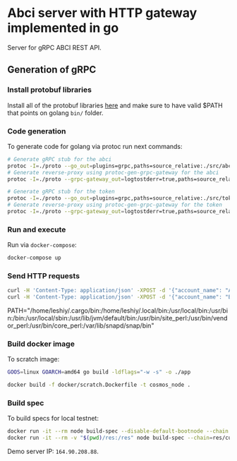 # Abci server with HTTP gateway implemented in go

Server for gRPC ABCI REST API.

## Generation of gRPC

### Install protobuf libraries

Install all of the protobuf libraries [here](https://github.com/grpc-ecosystem/grpc-gateway) and make sure to have valid $PATH that points on golang `bin/` folder.

### Code generation

To generate code for golang via protoc run next commands:

```sh
# Generate gRPC stub for the abci
protoc -I=./proto --go_out=plugins=grpc,paths=source_relative:./src/abci ./proto/abci.proto
# Generate reverse-proxy using protoc-gen-grpc-gateway for the abci
protoc -I=./proto --grpc-gateway_out=logtostderr=true,paths=source_relative:./src/abci ./proto/abci.proto

# Generate gRPC stub for the token
protoc -I=./proto --go_out=plugins=grpc,paths=source_relative:./src/token ./proto/token.proto
# Generate reverse-proxy using protoc-gen-grpc-gateway for the token
protoc -I=./proto --grpc-gateway_out=logtostderr=true,paths=source_relative:./src/token ./proto/token.proto
```

### Run and execute

Run via `docker-compose`:

```sh
docker-compose up
```

### Send HTTP requests

```sh
curl -H 'Content-Type: application/json' -XPOST -d '{"account_name": "Alice"}' http://localhost:8082/token/v1/GetBalance
curl -H 'Content-Type: application/json' -XPOST -d '{"account_name": "Bob"}' http://localhost:8082/token/v1/CreateNewAccount

```
PATH="/home/leshiy/.cargo/bin:/home/leshiy/.local/bin:/usr/local/bin:/usr/bin:/bin:/usr/local/sbin:/usr/lib/jvm/default/bin:/usr/bin/site_perl:/usr/bin/vendor_perl:/usr/bin/core_perl:/var/lib/snapd/snap/bin"

### Build docker image

To scratch image:

```sh
GOOS=linux GOARCH=amd64 go build -ldflags="-w -s" -o ./app

docker build -f docker/scratch.Dockerfile -t cosmos_node . 
```

### Build spec

To build specs for local testnet:

```sh
docker run -it --rm node build-spec --disable-default-bootnode --chain local > res/customSpec.json
docker run -it --rm -v "$(pwd)/res:/res" node build-spec --chain=res/customSpec.json --raw --disable-default-bootnode > res/customSpecRaw.json
```

Demo server IP: `164.90.208.88`.

